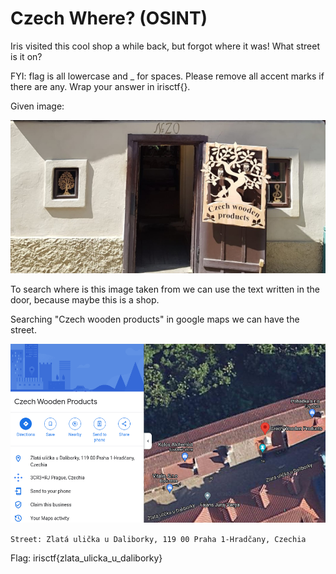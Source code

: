 # Czech Where? (OSINT)

Iris visited this cool shop a while back, but forgot where it was! What street is it on?

FYI: flag is all lowercase and _ for spaces. Please remove all accent marks if there are any. Wrap your answer in irisctf{}.

Given image:

![Alt text](images/image.png)

To search where is this image taken from we can use the text written in the door, because maybe this is a shop.

Searching "Czech wooden products" in google maps we can have the street.

![Alt text](images/image-1.png)

`Street: Zlatá ulička u Daliborky, 119 00 Praha 1-Hradčany, Czechia`

Flag: irisctf{zlata_ulicka_u_daliborky}

